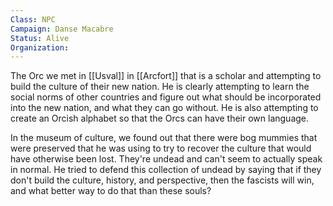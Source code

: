 ```yaml
---
Class: NPC
Campaign: Danse Macabre
Status: Alive
Organization:
---
```

The Orc we met in [[Usval]] in [[Arcfort]] that is a scholar and attempting to build the culture of their new nation. He is clearly attempting to learn the social norms of other countries and figure out what should be incorporated into the new nation, and what they can go without. He is also attempting to create an Orcish alphabet so that the Orcs can have their own language.

In the museum of culture, we found out that there were bog mummies that were preserved that he was using to try to recover the culture that would have otherwise been lost. They're undead and can't seem to actually speak in normal. He tried to defend this collection of undead by saying that if they don't build the culture, history, and perspective, then the fascists will win, and what better way to do that than these souls?
